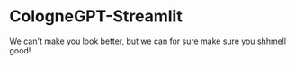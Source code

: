 # CologneGPT-Streamlit
We can't make you look better, but we can for sure make sure you shhmell good! 
